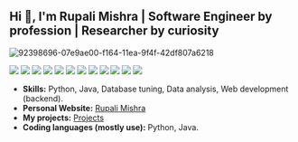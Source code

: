 

## Hi 👋, I'm Rupali Mishra | Software Engineer by profession | Researcher by curiosity

![92398696-07e9ae00-f164-11ea-9f4f-42df807a6218](https://user-images.githubusercontent.com/18329471/143008836-160bb1b4-2289-4476-9777-2d9c75275916.gif)

<div style="clear:both; width: 100%;"> 
<img src="https://img.shields.io/badge/Java-orange"> 
<img src="https://img.shields.io/badge/Python-f9d64e.svg?logo=python&style=flat"> 
<img src="https://img.shields.io/badge/Pandas-red?logo=pandas"> 
<img src="https://img.shields.io/badge/Numpy-grey?logo=numpy"> 
<img src="https://img.shields.io/badge/AWS-blue?logo=aws"> 
<img src="https://img.shields.io/badge/Rest-green"> 
<img src="https://img.shields.io/badge/PostgreSQL-orange">
<img src="https://img.shields.io/badge/SaaS-blue"> 
<img src="https://img.shields.io/badge/Postman-red"> 
<img src="https://img.shields.io/badge/Git-orange"> 
<img src="https://img.shields.io/badge/Elasticsearch-blue"> 
<img src="https://img.shields.io/badge/Data structures & Algorithms-green"></div>

- **Skills:** Python, Java, Database tuning, Data analysis, Web development (backend).
- **Personal Website:** [Rupali Mishra](https://rupalimishra-v2.github.io/)
- **My projects:** [Projects](github.com/rupalimishra-v2?tab=repositories)
- **Coding languages (mostly use):** Python, Java.
